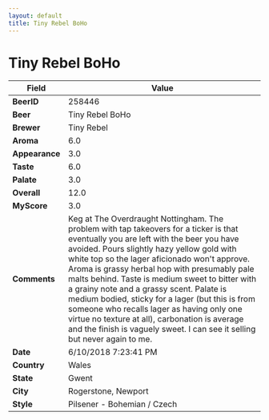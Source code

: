 ```yaml
---
layout: default
title: Tiny Rebel BoHo
---
```


# Tiny Rebel BoHo

| Field         | Value     |
|---------------|-----------|
| **BeerID** | 258446 |
| **Beer** | Tiny Rebel BoHo |
| **Brewer** | Tiny Rebel |
| **Aroma** | 6.0 |
| **Appearance** | 3.0 |
| **Taste** | 6.0 |
| **Palate** | 3.0 |
| **Overall** | 12.0 |
| **MyScore** | 3.0 |
| **Comments** | Keg at The Overdraught Nottingham. The problem with tap takeovers for a ticker is that eventually you are left with the beer you have avoided. Pours slightly hazy yellow gold with white top so the lager aficionado won&#39;t approve. Aroma is grassy herbal hop with presumably pale malts behind. Taste is medium sweet to bitter with a grainy note and a grassy scent. Palate is medium bodied, sticky for a lager &#40;but this is from someone who recalls lager as having only one virtue no texture at all&#41;, carbonation is average and the finish is vaguely sweet. I can see it selling but never again to me. |
| **Date** | 6/10/2018 7:23:41 PM |
| **Country** | Wales |
| **State** | Gwent |
| **City** | Rogerstone, Newport |
| **Style** | Pilsener - Bohemian / Czech |

